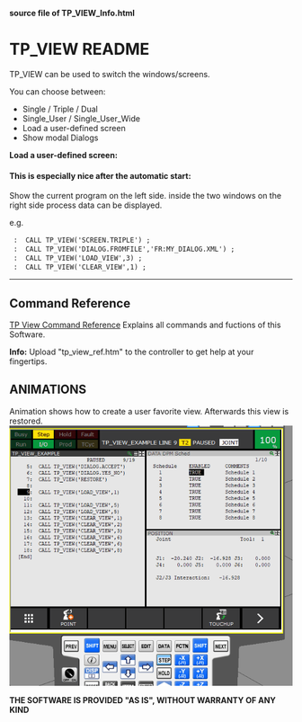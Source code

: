 **source file of TP_VIEW_Info.html**
# TP_VIEW README


TP_VIEW can be used to switch the windows/screens.

You can choose between:
- Single / Triple / Dual
- Single_User / Single_User_Wide
- Load a user-defined screen
- Show modal Dialogs


**Load a user-defined screen:**

#### This is especially nice after the automatic start:
Show the current program on the left side. inside the two windows on the right side process data can be displayed.





e.g.
```
 :  CALL TP_VIEW('SCREEN.TRIPLE') ;
 :  CALL TP_VIEW('DIALOG.FROMFILE','FR:MY_DIALOG.XML') ;
 :  CALL TP_VIEW('LOAD_VIEW',3) ;
 :  CALL TP_VIEW('CLEAR_VIEW',1) ;
```
---


## Command Reference

[TP View Command Reference](./tp_view_ref.md)
Explains all commands and fuctions of this Software.

**Info:** Upload "tp_view_ref.htm" to the controller to get help at your fingertips.

## ANIMATIONS

Animation shows how to create a user favorite view. Afterwards this view is restored.
![user defined view](./assets/TP_VIEW_Example1.gif)


**THE SOFTWARE IS PROVIDED "AS IS", WITHOUT WARRANTY OF ANY KIND**

